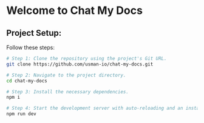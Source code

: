 # Welcome to Chat My Docs

## Project Setup:

Follow these steps:

```sh
# Step 1: Clone the repository using the project's Git URL.
git clone https://github.com/usman-io/chat-my-docs.git

# Step 2: Navigate to the project directory.
cd chat-my-docs

# Step 3: Install the necessary dependencies.
npm i

# Step 4: Start the development server with auto-reloading and an instant preview.
npm run dev
```
